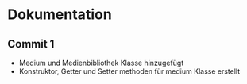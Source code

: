 # Dokumentation
## Commit 1
- Medium und Medienbibliothek Klasse hinzugefügt
- Konstruktor, Getter und Setter methoden für medium Klasse erstellt